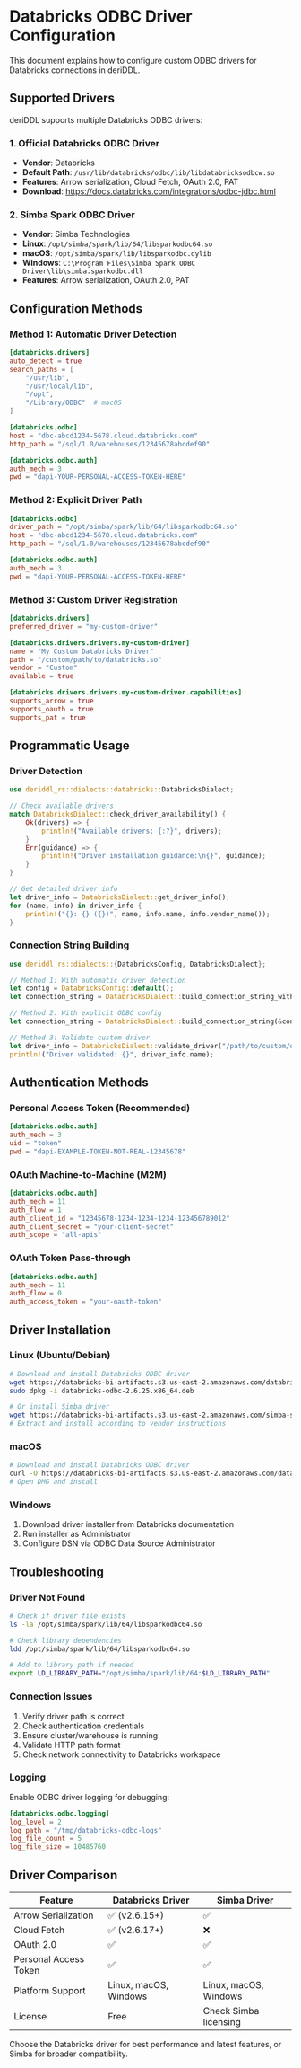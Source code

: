 # Databricks ODBC Driver Configuration

This document explains how to configure custom ODBC drivers for Databricks connections in deriDDL.

## Supported Drivers

deriDDL supports multiple Databricks ODBC drivers:

### 1. Official Databricks ODBC Driver
- **Vendor**: Databricks
- **Default Path**: `/usr/lib/databricks/odbc/lib/libdatabricksodbcw.so`
- **Features**: Arrow serialization, Cloud Fetch, OAuth 2.0, PAT
- **Download**: https://docs.databricks.com/integrations/odbc-jdbc.html

### 2. Simba Spark ODBC Driver
- **Vendor**: Simba Technologies  
- **Linux**: `/opt/simba/spark/lib/64/libsparkodbc64.so`
- **macOS**: `/opt/simba/spark/lib/libsparkodbc.dylib`
- **Windows**: `C:\Program Files\Simba Spark ODBC Driver\lib\simba.sparkodbc.dll`
- **Features**: Arrow serialization, OAuth 2.0, PAT

## Configuration Methods

### Method 1: Automatic Driver Detection
```toml
[databricks.drivers]
auto_detect = true
search_paths = [
    "/usr/lib",
    "/usr/local/lib", 
    "/opt",
    "/Library/ODBC"  # macOS
]

[databricks.odbc]
host = "dbc-abcd1234-5678.cloud.databricks.com"
http_path = "/sql/1.0/warehouses/12345678abcdef90"

[databricks.odbc.auth]
auth_mech = 3
pwd = "dapi-YOUR-PERSONAL-ACCESS-TOKEN-HERE"
```

### Method 2: Explicit Driver Path
```toml
[databricks.odbc]
driver_path = "/opt/simba/spark/lib/64/libsparkodbc64.so"
host = "dbc-abcd1234-5678.cloud.databricks.com"
http_path = "/sql/1.0/warehouses/12345678abcdef90"

[databricks.odbc.auth]
auth_mech = 3
pwd = "dapi-YOUR-PERSONAL-ACCESS-TOKEN-HERE"
```

### Method 3: Custom Driver Registration
```toml
[databricks.drivers]
preferred_driver = "my-custom-driver"

[databricks.drivers.drivers.my-custom-driver]
name = "My Custom Databricks Driver"
path = "/custom/path/to/databricks.so"
vendor = "Custom"
available = true

[databricks.drivers.drivers.my-custom-driver.capabilities]
supports_arrow = true
supports_oauth = true
supports_pat = true
```

## Programmatic Usage

### Driver Detection
```rust
use deriddl_rs::dialects::databricks::DatabricksDialect;

// Check available drivers
match DatabricksDialect::check_driver_availability() {
    Ok(drivers) => {
        println!("Available drivers: {:?}", drivers);
    }
    Err(guidance) => {
        println!("Driver installation guidance:\n{}", guidance);
    }
}

// Get detailed driver info
let driver_info = DatabricksDialect::get_driver_info();
for (name, info) in driver_info {
    println!("{}: {} ({})", name, info.name, info.vendor_name());
}
```

### Connection String Building
```rust
use deriddl_rs::dialects::{DatabricksConfig, DatabricksDialect};

// Method 1: With automatic driver detection
let config = DatabricksConfig::default();
let connection_string = DatabricksDialect::build_connection_string_with_drivers(&config)?;

// Method 2: With explicit ODBC config
let connection_string = DatabricksDialect::build_connection_string(&config.odbc)?;

// Method 3: Validate custom driver
let driver_info = DatabricksDialect::validate_driver("/path/to/custom/driver.so")?;
println!("Driver validated: {}", driver_info.name);
```

## Authentication Methods

### Personal Access Token (Recommended)
```toml
[databricks.odbc.auth]
auth_mech = 3
uid = "token"
pwd = "dapi-EXAMPLE-TOKEN-NOT-REAL-12345678"
```

### OAuth Machine-to-Machine (M2M)
```toml
[databricks.odbc.auth]
auth_mech = 11
auth_flow = 1
auth_client_id = "12345678-1234-1234-1234-123456789012"
auth_client_secret = "your-client-secret"
auth_scope = "all-apis"
```

### OAuth Token Pass-through
```toml
[databricks.odbc.auth]
auth_mech = 11
auth_flow = 0
auth_access_token = "your-oauth-token"
```

## Driver Installation

### Linux (Ubuntu/Debian)
```bash
# Download and install Databricks ODBC driver
wget https://databricks-bi-artifacts.s3.us-east-2.amazonaws.com/databricks-odbc/2.6.25/databricks-odbc-2.6.25.x86_64.deb
sudo dpkg -i databricks-odbc-2.6.25.x86_64.deb

# Or install Simba driver
wget https://databricks-bi-artifacts.s3.us-east-2.amazonaws.com/simba-spark-odbc/2.6.17/SimbaSparkODBC-2.6.17.1018-LinuxRPM-64bit.zip
# Extract and install according to vendor instructions
```

### macOS
```bash
# Download and install Databricks ODBC driver
curl -O https://databricks-bi-artifacts.s3.us-east-2.amazonaws.com/databricks-odbc/2.6.25/databricks-odbc-2.6.25.dmg
# Open DMG and install
```

### Windows
1. Download driver installer from Databricks documentation
2. Run installer as Administrator
3. Configure DSN via ODBC Data Source Administrator

## Troubleshooting

### Driver Not Found
```bash
# Check if driver file exists
ls -la /opt/simba/spark/lib/64/libsparkodbc64.so

# Check library dependencies
ldd /opt/simba/spark/lib/64/libsparkodbc64.so

# Add to library path if needed
export LD_LIBRARY_PATH="/opt/simba/spark/lib/64:$LD_LIBRARY_PATH"
```

### Connection Issues
1. Verify driver path is correct
2. Check authentication credentials
3. Ensure cluster/warehouse is running
4. Validate HTTP path format
5. Check network connectivity to Databricks workspace

### Logging
Enable ODBC driver logging for debugging:
```toml
[databricks.odbc.logging]
log_level = 2
log_path = "/tmp/databricks-odbc-logs"
log_file_count = 5
log_file_size = 10485760
```

## Driver Comparison

| Feature | Databricks Driver | Simba Driver |
|---------|------------------|--------------|
| Arrow Serialization | ✅ (v2.6.15+) | ✅ |
| Cloud Fetch | ✅ (v2.6.17+) | ❌ |
| OAuth 2.0 | ✅ | ✅ |
| Personal Access Token | ✅ | ✅ |
| Platform Support | Linux, macOS, Windows | Linux, macOS, Windows |
| License | Free | Check Simba licensing |

Choose the Databricks driver for best performance and latest features, or Simba for broader compatibility.